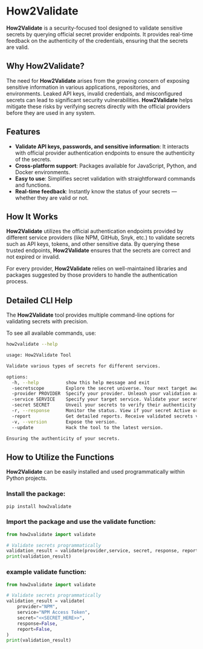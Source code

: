 # How2Validate

**How2Validate** is a security-focused tool designed to validate sensitive secrets by querying official secret provider endpoints. It provides real-time feedback on the authenticity of the credentials, ensuring that the secrets are valid.

## Why How2Validate?
The need for **How2Validate** arises from the growing concern of exposing sensitive information in various applications, repositories, and environments. Leaked API keys, invalid credentials, and misconfigured secrets can lead to significant security vulnerabilities. **How2Validate** helps mitigate these risks by verifying secrets directly with the official providers before they are used in any system.

## Features

- **Validate API keys, passwords, and sensitive information**: It interacts with official provider authentication endpoints to ensure the authenticity of the secrets.
- **Cross-platform support**: Packages available for JavaScript, Python, and Docker environments.
- **Easy to use**: Simplifies secret validation with straightforward commands and functions.
- **Real-time feedback**: Instantly know the status of your secrets — whether they are valid or not.

## How It Works

**How2Validate** utilizes the official authentication endpoints provided by different service providers (like NPM, GitHub, Snyk, etc.) to validate secrets such as API keys, tokens, and other sensitive data. By querying these trusted endpoints, **How2Validate** ensures that the secrets are correct and not expired or invalid.

For every provider, **How2Validate** relies on well-maintained libraries and packages suggested by those providers to handle the authentication process.

## Detailed CLI Help

The **How2Validate** tool provides multiple command-line options for validating secrets with precision.

To see all available commands, use:

```bash
how2validate --help

usage: How2Validate Tool

Validate various types of secrets for different services.

options:
  -h, --help          show this help message and exit
  -secretscope        Explore the secret universe. Your next target awaits.
  -provider PROVIDER  Specify your provider. Unleash your validation arsenal.
  -service SERVICE    Specify your target service. Validate your secrets with precision.
  -secret SECRET      Unveil your secrets to verify their authenticity.
  -r, --response      Monitor the status. View if your secret Active or InActive.
  -report             Get detailed reports. Receive validated secrets via email [Alpha Feature].
  -v, --version       Expose the version.
  --update            Hack the tool to the latest version.

Ensuring the authenticity of your secrets.
```

## How to Utilize the Functions

**How2Validate** can be easily installed and used programmatically within Python projects.

### Install the package:

```py
pip install how2validate
```

### Import the package and use the validate function:

```py
from how2validate import validate

# Validate secrets programmatically
validation_result = validate(provider,service, secret, response, report)
print(validation_result)

```

### example validate function:

```py
from how2validate import validate

# Validate secrets programmatically
validation_result = validate(
    provider="NPM",
    service="NPM Access Token",
    secret="<<SECRET_HERE>>",
    response=False,
    report=False,
)
print(validation_result)

```